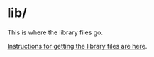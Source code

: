 # lib/

This is where the library files go.

[Instructions for getting the library files are here](https://github.com/ksandom/installUltraleap).
